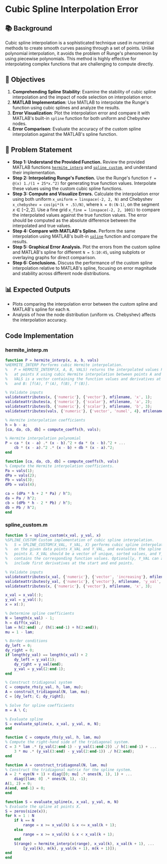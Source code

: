 # Cubic Spline Interpolation Error

## 📚 Background

Cubic spline interpolation is a sophisticated technique used in numerical methods to create smooth curves passing through a set of points. Unlike polynomial interpolation, it avoids the problem of Runge's phenomenon by using piecewise polynomials. This method is highly effective for interpolating complex functions that are challenging to compute directly.

## 🎯 Objectives

1. **Comprehending Spline Stability**: Examine the stability of cubic spline interpolation and the impact of node selection on interpolation error.
2. **MATLAB Implementation**: Use MATLAB to interpolate the Runge's function using cubic splines and analyze the results.
3. **Error Visualization**: Plot the interpolation error and compare it with MATLAB's built-in `spline` function for both uniform and Chebyshev nodes.
4. **Error Comparison**: Evaluate the accuracy of the custom spline interpolation against the MATLAB's spline function.

## 📝 Problem Statement

- **Step 1: Understand the Provided Function.** Review the provided MATLAB functions [`hermite_interp`](https://github.com/AlexShem/advanced_calculus_2023/blob/hw4_materials/hw4_splines/hermite_interp.m) and [`spline_custom`](https://github.com/AlexShem/advanced_calculus_2023/blob/hw4_materials/hw4_splines/spline_custom.m), and understand their implementation.
- **Step 2: Interpolating Runge's Function.** Use the Runge's function `f = @(x) 1./(1 + 25*x.^2)` for generating true function values. Interpolate these values using the custom cubic spline functions.
- **Step 3: Compute and Visualize Errors.** Calculate the interpolation error using both uniform `x_uniform = linspace(-2, 2, N)` and Chebyshev `x_chebyshev = cos(pi*(k + .5)/N)`, where `k = 0:(N-1)`, on the segment $x\in[−2,2]$. Use a fine grid `x_fine = linspace(-2, 2, 1001)` to compare the interpolated values against the true function values. The error should be computed as the absolute difference between the interpolated and true values.
- **Step 4: Compare with MATLAB's Spline.** Perform the same interpolation using MATLAB's built-in [`spline`](https://ch.mathworks.com/help/matlab/ref/spline.html) function and compare the results.
- **Step 5: Graphical Error Analysis.** Plot the errors from the custom spline and MATLAB's spline for different `N = 5:10:45`, using subplots or overlaying graphs for direct comparison.
- **Step 6: Conclusions.** Discuss the performance of the custom spline interpolation relative to MATLAB's spline, focusing on error magnitude and stability across different node distributions.

## 📊 Expected Outputs

- Plots comparing the interpolation error between the custom spline and MATLAB's spline for each `N`.
- Analysis of how the node distribution (uniform vs. Chebyshev) affects the interpolation accuracy.

## Code Implementation

### hermite_interp.m

```matlab
function P = hermite_interp(x, a, b, vals)
%HERMITE_INTERP Performs cubic Hermite interpolation.
%   P = HERMITE_INTERP(X, A, B, VALS) returns the interpolated values P
%   at points X using cubic Hermite interpolation between points A and B.
%   VALS is a vector containing the function values and derivatives at A
%   and B: [f(A), f'(A), f(B), f'(B)].

% Validate inputs
validateattributes(x, {'numeric'}, {'vector'}, mfilename, 'x', 1);
validateattributes(a, {'numeric'}, {'scalar'}, mfilename, 'a', 2);
validateattributes(b, {'numeric'}, {'scalar'}, mfilename, 'b', 3);
validateattributes(vals, {'numeric'}, {'vector', 'numel', 4}, mfilename, 'vals', 4);

% Hermite interpolation coefficients
h = b - a;
[ca, da, cb, db] = compute_coeffs(h, vals);

% Hermite interpolation polynomial
P = ca * (x - a) .* (x - b).^2 + da * (x - b).^2 + ...
    cb * (x - a).^2 .* (x - b) + db * (x - a).^2;
end

function [ca, da, cb, db] = compute_coeffs(h, vals)
% Compute the Hermite interpolation coefficients.
Pa = vals(1);
dPa = vals(2);
Pb = vals(3);
dPb = vals(4);

ca = (dPa * h + 2 * Pa) / h^3;
da = Pa / h^2;
cb = (dPb * h - 2 * Pb) / h^3;
db = Pb / h^2;
end
```

### spline_custom.m

```matlab
function S = spline_custom(x_val, y_val, x)
%SPLINE_CUSTOM Custom implementation of cubic spline interpolation.
%   S = SPLINE_CUSTOM(X_VAL, Y_VAL, X) performs cubic spline interpolation
%   on the given data points X_VAL and Y_VAL, and evaluates the spline at
%   points X. X_VAL should be a vector of unique, sorted values, and Y_VAL
%   contains the corresponding function values. Optionally, Y_VAL can also
%   include first derivatives at the start and end points.

% Validate inputs
validateattributes(x_val, {'numeric'}, {'vector', 'increasing'}, mfilename, 'x_val', 1);
validateattributes(y_val, {'numeric'}, {'vector'}, mfilename, 'y_val', 2);
validateattributes(x, {'numeric'}, {'vector'}, mfilename, 'x', 3);

x_val = x_val(:);
y_val = y_val(:);
x = x(:);

% Determine spline coefficients
N = length(x_val) - 1;
h = diff(x_val);
lam = h(2:end) ./ (h(1:end-1) + h(2:end));
mu = 1 - lam;

% Border conditions
dy_left = 0;
dy_right = 0;
if length(y_val) == length(x_val) + 2
    dy_left = y_val(1);
    dy_right = y_val(end);
    y_val = y_val(2:end-1);
end

% Construct tridiagonal system
C = compute_rhs(y_val, h, lam, mu);
A = construct_tridiagonal(N, lam, mu);
C = [dy_left; C; dy_right];

% Solve for spline coefficients
m = A \ C;

% Evaluate spline
S = evaluate_spline(x, x_val, y_val, m, N);
end

function C = compute_rhs(y_val, h, lam, mu)
% Compute the right-hand side of the tridiagonal system.
C = 3 * lam .* (y_val(2:end-1) - y_val(1:end-2)) ./ h(1:end-1) + ...
    3 * mu .* (y_val(3:end) - y_val(2:end-1)) ./ h(2:end);
end

function A = construct_tridiagonal(N, lam, mu)
% Construct the tridiagonal matrix for the spline system.
A = 2 * eye(N + 1) + diag([0; mu] .* ones(N, 1), 1) + ...
    diag([lam; 0] .* ones(N, 1), -1);
A(1, 2) = 0;
A(end, end-1) = 0;
end

function S = evaluate_spline(x, x_val, y_val, m, N)
% Evaluate the spline at points X.
S = zeros(size(x));
for k = 1 : N
    if k == N
        range = x >= x_val(k) & x <= x_val(k + 1);
    else
        range = x >= x_val(k) & x < x_val(k + 1);
    end
    S(range) = hermite_interp(x(range), x_val(k), x_val(k + 1), ...
        [y_val(k), m(k), y_val(k + 1), m(k + 1)]);
end
end
```
